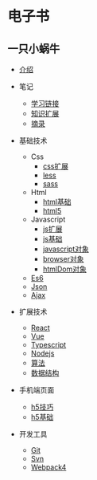 # 电子书

## 一只小蜗牛

* [介绍](README.md)

* 笔记
    * [学习链接](doc/note/学习链接.md)
    * [知识扩展](doc/note/知识扩展.md)
    * [摘录](doc/note/摘录.md)

* 基础技术
    * Css
        * [css扩展](doc/primary/css/css扩展.md)
        * [less](doc/primary/css/less.md)
        * [sass](doc/primary/css/sass.md)
    * Html
        * [html基础](doc/primary/html/html基础.md)
        * [html5](doc/primary/html/html5.md)
    * Javascript
        * [js扩展](doc/primary/JavaScript/js扩展.md)
        * [js基础](doc/primary/JavaScript/js基础.md)
        * [javascript对象](doc/primary/JavaScript/javascript对象.md)
        * [browser对象](doc/primary/JavaScript/browser对象.md)
        * [htmlDom对象](doc/primary/JavaScript/htmlDom对象.md)
    * [Es6](doc/primary/es6.md)
    * [Json](doc/primary/Json.md)
    * [Ajax](doc/primary/Ajax.md)

* 扩展技术
    * [React](doc/extend/react.md)
    * [Vue](doc/extend/vue.md)
    * [Typescript](doc/extend/typescript.md)
    * [Nodejs](doc/extend/nodejs.md)
    * [算法](doc/extend/算法.md)
    * [数据结构](doc/extend/数据结构.md)

* 手机端页面
    * [h5技巧](doc/h5/h5技巧.md)
    * [h5基础](doc/h5/h5基础.md)

* 开发工具
    * [Git](doc/tool/Git.md)
    * [Svn](doc/tool/Svn.md)
    * [Webpack4](doc/tool/Webpack4.md)

